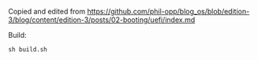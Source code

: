 Copied and edited from https://github.com/phil-opp/blog_os/blob/edition-3/blog/content/edition-3/posts/02-booting/uefi/index.md

Build:
```commandline
sh build.sh
```

